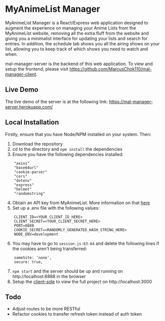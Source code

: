 # MyAnimeList Manager

MyAnimeList Manager is a React/Express web application designed to augment the experience on managing your Anime Lists from the MyAnimeList website, removing all the extra fluff from the website and giving you a minimalist interface for updating your lists and search for entries. In addition, the schedule tab shows you all the airing shows on your list, allowing you to keep track of which shows you need to watch and when.

mal-manager-server is the backend of this web application. To view and setup the frontend, please visit https://github.com/MarcusChok110/mal-manager-client.

## Live Demo

The live demo of the server is at the following link: https://mal-manager-server.herokuapp.com/

## Local Installation

Firstly, ensure that you have Node/NPM installed on your system. Then:

1. Download the repository
2. cd to the directory and `npm install` the dependencies
3. Ensure you have the following dependencies installed:

```
    "axios"
    "base64url"
    "cookie-parser"
    "cors"
    "dotenv"
    "express"
    "helmet"
    "randomstring"
```

4. Obtain an API key from MyAnimeList. More information on that [here](https://myanimelist.net/blog.php?eid=835707)
5. Set up a .env file with the following values:

```
    CLIENT_ID=<YOUR_CLIENT_ID_HERE>
    CLIENT_SECRET=<YOUR_CLIENT_SECRET_HERE>
    PORT=8888
    COOKIE_SECRET=<RANDOMLY_GENERATED_HASH_STRING_HERE>
    NODE_ENV=development
```

6. You may have to go to `session.js:63-64` and delete the following lines if the cookies aren't being transferred:

```
    sameSite: 'none',
    secure: true,
```

7. `npm start` and the server should be up and running on http://localhost:8888 in the browser
8. Setup the [client-side](https://github.com/MarcusChok110/mal-manager-client) to view the full project on http://localhost:3000

## Todo

- Adjust routes to be more RESTful
- Refactor cookies to transfer refresh token instead of auth token

